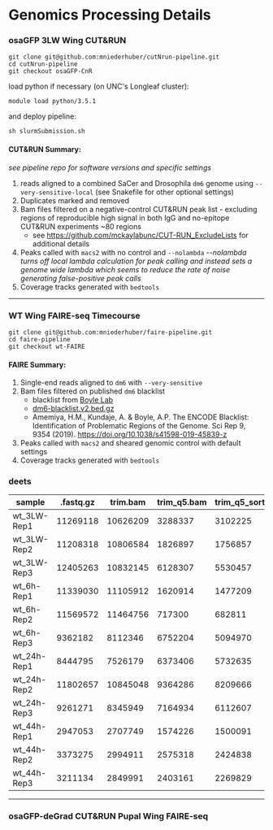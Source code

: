 # Genomics Processing Details

### osaGFP 3LW Wing CUT&RUN

```
git clone git@github.com:mniederhuber/cutNrun-pipeline.git
cd cutNrun-pipeline
git checkout osaGFP-CnR
```

load python if necessary (on UNC's Longleaf cluster):
```
module load python/3.5.1
```

and deploy pipeline:
```
sh slurmSubmission.sh
```

#### CUT&RUN Summary:
*see pipeline repo for software versions and specific settings*

1. reads aligned to a combined SaCer and Drosophila `dm6` genome using `--very-sensitive-local` (see Snakefile for other optional settings)
2. Duplicates marked and removed
3. Bam files filtered on a negative-control CUT&RUN peak list - excluding regions of reproducible high signal in both IgG and no-epitope CUT&RUN experiments ~80 regions
   - see https://github.com/mckaylabunc/CUT-RUN_ExcludeLists for additional details
4. Peaks called with `macs2` with no control and `--nolambda` 
   *--nolambda turns off local lambda calculation for peak calling and instead sets a genome wide lambda which seems to reduce the rate of noise generating false-positive peak calls*
5. Coverage tracks generated with `bedtools`

----

### WT Wing FAIRE-seq Timecourse

```
git clone git@github.com:mniederhuber/faire-pipeline.git
cd faire-pipeline
git checkout wt-FAIRE 
```

#### FAIRE Summary:

1. Single-end reads aligned to `dm6` with `--very-sensitive`
2. Bam files filtered on published `dm6` blacklist 
    - blacklist from [Boyle Lab](https://github.com/Boyle-Lab)
    - [dm6-blacklist.v2.bed.gz](https://github.com/Boyle-Lab/Blacklist/blob/master/lists/dm6-blacklist.v2.bed.gz)
    - Amemiya, H.M., Kundaje, A. & Boyle, A.P. The ENCODE Blacklist: Identification of Problematic Regions of the Genome. Sci Rep 9, 9354 (2019). https://doi.org/10.1038/s41598-019-45839-z
3. Peaks called with `macs2` and sheared genomic control with default settings
4. Coverage tracks generated with `bedtools`

### deets

| sample      | .fastq.gz | trim.bam | trim_q5.bam | trim_q5_sorted_dupsRemoved.bam |
|-------------|-----------|----------|-------------|--------------------------------|
| wt_3LW-Rep1 | 11269118  | 10626209 | 3288337     | 3102225                        |
| wt_3LW-Rep2 | 11208318  | 10806584 | 1826897     | 1756857                        |
| wt_3LW-Rep3 | 12405263  | 10832145 | 6128307     | 5530457                        |
| wt_6h-Rep1  | 11339030  | 11105912 | 1620914     | 1477209                        |
| wt_6h-Rep2  | 11569572  | 11464756 | 717300      | 682811                         |
| wt_6h-Rep3  | 9362182   | 8112346  | 6752204     | 5094970                        |
| wt_24h-Rep1 | 8444795   | 7526179  | 6373406     | 5732635                        |
| wt_24h-Rep2 | 11802657  | 10845048 | 9364286     | 8209666                        |
| wt_24h-Rep3 | 9261271   | 8345949  | 7164934     | 6112607                        |
| wt_44h-Rep1 | 2947053   | 2707749  | 1574226     | 1500091                        |
| wt_44h-Rep2 | 3373275   | 2994911  | 2575318     | 2424838                        |
| wt_44h-Rep3 | 3211134   | 2849991  | 2403161     | 2269829                        |

---

### osaGFP-deGrad CUT&RUN Pupal Wing FAIRE-seq

